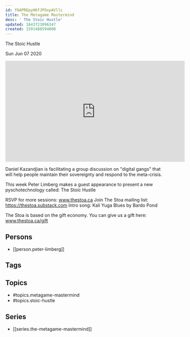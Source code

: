 ```yaml
---
id: f6APREpyH6fJPOxpAVllc
title: The Metagame Mastermind
desc: ' The Stoic Hustle'
updated: 1643723096347
created: 1591488594000
---
```



 The Stoic Hustle

Sun Jun 07 2020

<iframe width="560" height="315" src="https://www.youtube.com/embed/9_jG_ZMLeIk" title="The Metagame Mastermind: The Stoic Hustle w/ Peter Limberg (June 6th, 2020)" frameborder="0" allow="accelerometer; autoplay; clipboard-write; encrypted-media; gyroscope; picture-in-picture" allowfullscreen ></iframe>

Daniel Kazandjian is facilitating a group discussion on "digital gangs" that will help people maintain their sovereignty and respond to the meta-crisis.

This week Peter Limberg makes a guest appearance to present a new pyschotechnology called: The Stoic Hustle

RSVP for more sessions: www.thestoa.ca
Join The Stoa mailing list: https://thestoa.substack.com
Intro song: Kali Yuga Blues by Bardo Pond

The Stoa is based on the gift economy. You can give us a gift here: www.thestoa.ca/gift

## Persons

- [[person.peter-limberg]]

## Tags



## Topics

- #topics.metagame-mastermind
- #topics.stoic-hustle

## Series

- [[series.the-metagame-mastermind]]

